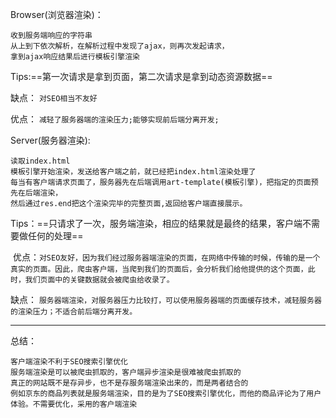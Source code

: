 Browser(浏览器渲染)：
```
收到服务端响应的字符串
从上到下依次解析，在解析过程中发现了ajax，则再次发起请求，
拿到ajax响应结果后进行模板引擎渲染
```
Tips:==第一次请求是拿到页面，第二次请求是拿到动态资源数据==

缺点： `对SEO相当不友好`

优点： `减轻了服务器端的渲染压力;能够实现前后端分离开发;`

Server(服务器渲染):
```
读取index.html
模板引擎开始渲染，发送给客户端之前，就已经把index.html渲染处理了
每当有客户端请求页面了，服务器先在后端调用art-template(模板引擎)，把指定的页面预先在后端渲染，
然后通过res.end把这个渲染完毕的完整页面,返回给客户端直接展示。
```
Tips：==只请求了一次，服务端渲染，相应的结果就是最终的结果，客户端不需要做任何的处理==

 优点：`对SEO友好，因为我们经过服务器端渲染的页面，在网络中传输的时候，传输的是一个真实的页面。因此，爬虫客户端，当爬到我们的页面后，会分析我们给他提供的这个页面，此时，我们页面中的关键数据就会被爬虫给收录了。`

缺点： `服务器端渲染，对服务器压力比较打，可以使用服务器端的页面缓存技术，减轻服务器的渲染压力；不适合前后端分离开发。`
***
总结：
```
客户端渲染不利于SEO搜索引擎优化
服务端渲染是可以被爬虫抓取的，客户端异步渲染是很难被爬虫抓取的
真正的网站既不是存异步，也不是存服务端渲染出来的，而是两者结合的
例如京东的商品列表就是服务端渲染，目的是为了SEO搜索引擎优化，而他的商品评论为了用户体验。不需要优化，采用的客户端渲染
```